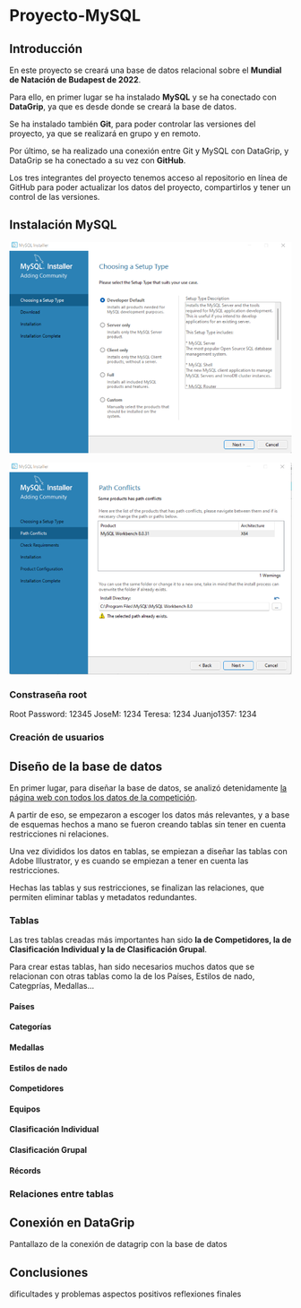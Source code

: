  
# Proyecto-MySQL
## Introducción
En este proyecto se creará una base de datos relacional sobre el **Mundial de Natación de Budapest de 2022**.

Para ello, en primer lugar se ha instalado **MySQL** y se ha conectado con **DataGrip**, ya que es desde donde se creará la base de datos.

Se ha instalado también **Git**, para poder controlar las versiones del proyecto, ya que se realizará en grupo y en remoto.

Por último, se ha realizado una conexión entre Git y MySQL con DataGrip, y DataGrip se ha conectado a su vez con **GitHub**.

Los tres integrantes del proyecto tenemos acceso al repositorio en línea de GitHub para poder actualizar los datos del proyecto, compartirlos y tener un control de las versiones.
 
## Instalación MySQL
![Instalacion1][img1]

[img1]: https://github.com/Juanjo1357/Proyecto-mysql/blob/main/ProcesoInstalacion/Instalacion01.png "Instalacion1"

![Instalacion2][img2]

[img2]: https://github.com/Juanjo1357/Proyecto-mysql/blob/main/ProcesoInstalacion/Instalacion02.png "Instalacion2"


### Constraseña root
Root Password:  12345
JoseM:          1234
Teresa:         1234
Juanjo1357:     1234
### Creación de usuarios

## Diseño de la base de datos
En primer lugar, para diseñar la base de datos, se analizó detenidamente [la página web con todos los datos de la competición](https://en.wikipedia.org/wiki/2022_World_Aquatics_Championships).

A partir de eso, se empezaron a escoger los datos más relevantes, y a base de esquemas hechos a mano se fueron creando tablas sin tener en cuenta restricciones ni relaciones.

Una vez divididos los datos en tablas, se empiezan a diseñar las tablas con Adobe Illustrator, y es cuando se empiezan a tener en cuenta las restricciones.

Hechas las tablas y sus restricciones, se finalizan las relaciones, que permiten eliminar tablas y metadatos redundantes.

### Tablas
Las tres tablas creadas más importantes han sido **la de Competidores, la de Clasificación Individual y la de Clasificación Grupal**.

Para crear estas tablas, han sido necesarios muchos datos que se relacionan con otras tablas como la de los Países, Estilos de nado, Categprías, Medallas...


#### Países
#### Categorías
#### Medallas
#### Estilos de nado
#### Competidores
#### Equipos
#### Clasificación Individual
#### Clasificación Grupal
#### Récords

### Relaciones entre tablas

## Conexión en DataGrip
Pantallazo de la conexión de datagrip con la base de datos

## Conclusiones
dificultades y problemas
aspectos positivos
reflexiones finales


